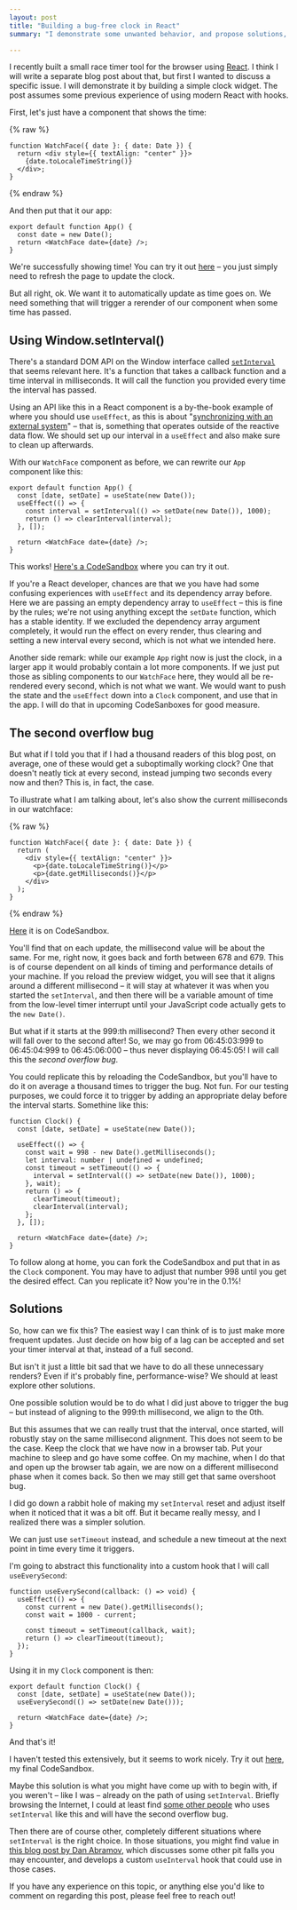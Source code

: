 ```yaml
---
layout: post
title: "Building a bug-free clock in React"
summary: "I demonstrate some unwanted behavior, and propose solutions, in using `setInterval` to implement a clock."

---
```


I recently built a small race timer tool for the browser using [React](https://react.dev/). I think I will write a separate blog post about that, but first I wanted to discuss a specific issue. I will demonstrate it by building a simple clock widget. The post assumes some previous experience of using modern React with hooks.

First, let's just have a component that shows the time: 

{% raw %}
```tsx
function WatchFace({ date }: { date: Date }) {
  return <div style={{ textAlign: "center" }}>
    {date.toLocaleTimeString()}
  </div>;
}
```
{% endraw %}

And then put that it our app:

```tsx
export default function App() {
  const date = new Date();
  return <WatchFace date={date} />;
}
```

We're successfully showing time! You can try it out [here](https://codesandbox.io/p/sandbox/1-dead-clock-dr4s7q) – you just simply need to refresh the page to update the clock.  

But all right, ok. We want it to automatically update as time goes on. We need something that will trigger a rerender of our component when some time has passed. 

## Using Window.setInterval()

There's a standard DOM API on the Window interface called [`setInterval`](https://developer.mozilla.org/en-US/docs/Web/API/Window/setInterval) that seems relevant here. It's a function that takes a callback function and a time interval in milliseconds. It will call the function you provided every time the interval has passed.  

Using an API like this in a React component is a by-the-book example of where you should use `useEffect`, as this is about "[synchronizing with an external system](https://react.dev/learn/synchronizing-with-effects)" – that is, something that operates outside of the reactive data flow. We should set up our interval in a `useEffect` and also make sure to clean up afterwards. 

With our `WatchFace` component as before, we can rewrite our `App` component like this:

```tsx
export default function App() {
  const [date, setDate] = useState(new Date());
  useEffect(() => {
    const interval = setInterval(() => setDate(new Date()), 1000);
    return () => clearInterval(interval);
  }, []);

  return <WatchFace date={date} />;
}
```

This works! [Here's a CodeSandbox](https://codesandbox.io/p/sandbox/simple-setinterval-r7j4hv?file=%2Fsrc%2FApp.tsx%3A17%2C1) where you can try it out.

If you're a React developer, chances are that we you have had some confusing experiences with `useEffect` and its dependency array before. Here we are passing an empty dependency array to `useEffect` – this is fine by the rules; we're not using anything except the `setDate` function, which has a stable identity. If we excluded the dependency array argument completely, it would run the effect on every render, thus clearing and setting a new interval every second, which is not what we intended here. 

Another side remark: while our example `App` right now is just the clock, in a larger app it would probably contain a lot more components. If we just put those as sibling components to our `WatchFace` here, they would all be re-rendered every second, which is not what we want. We would want to push the state and the `useEffect` down into a `Clock` component, and use that in the app.  I will do that in upcoming CodeSanboxes for good measure.

## The second overflow bug

But what if I told you that if I had a thousand readers of this blog post, on average, one of these would get a suboptimally working clock? One that doesn't neatly tick at every second, instead jumping two seconds every now and then? This is, in fact, the case. 

To illustrate what I am talking about, let's also show the current milliseconds in our watchface:

{% raw %}
```tsx
function WatchFace({ date }: { date: Date }) {
  return (
    <div style={{ textAlign: "center" }}>
      <p>{date.toLocaleTimeString()}</p>
      <p>{date.getMilliseconds()}</p>
    </div>
  );
}
```
{% endraw %}

[Here](https://codesandbox.io/p/sandbox/simple-setinterval-and-showing-milliseconds-5x5pcs?file=%2Fsrc%2FApp.tsx%3A11%2C2) it is on CodeSandbox.

You'll find that on each update, the millisecond value will be about the same. For me, right now, it goes back and forth between 678 and 679. This is of course dependent on all kinds of timing and performance details of your machine. If you reload the preview widget, you will see that it aligns around a different millisecond – it will stay at whatever it was when you started the `setInterval`, and then there will be a variable amount of time from the low-level timer interrupt until your JavaScript code actually gets to the `new Date()`.        

But what if it starts at the 999:th millisecond? Then every other second it will fall over to the second after! So, we may go from 06:45:03:999 to 06:45:04:999 to 06:45:06:000 – thus never displaying 06:45:05! I will call this the *second overflow bug*. 

You could replicate this by reloading the CodeSandbox, but you'll have to do it on average a thousand times to trigger the bug. Not fun. For our testing purposes, we could force it to trigger by adding an appropriate delay before the interval starts. Somethine like this:

```tsx
function Clock() {
  const [date, setDate] = useState(new Date());

  useEffect(() => {
    const wait = 998 - new Date().getMilliseconds();
    let interval: number | undefined = undefined;
    const timeout = setTimeout(() => {
      interval = setInterval(() => setDate(new Date()), 1000);
    }, wait);
    return () => {
      clearTimeout(timeout);
      clearInterval(interval);
    };
  }, []);

  return <WatchFace date={date} />;
}
```

To follow along at home, you can fork the CodeSandbox and put that in as the `Clock` component. You may have to adjust that number 998 until you get the desired effect. Can you replicate it? Now you're in the 0.1%! 

## Solutions

So, how can we fix this? The easiest way I can think of is to just make more frequent updates. Just decide on how big of a lag can be accepted and set your timer interval at that, instead of a full second. 

But isn't it just a little bit sad that we have to do all these unnecessary renders? Even if it's probably fine, performance-wise? We should at least explore other solutions.  

One possible solution would be to do what I did just above to trigger the bug – but instead of aligning to the 999:th millisecond, we align to the 0th.

But this assumes that we can really trust that the interval, once started, will robustly stay on the same millisecond alignment. This does not seem to be the case. Keep the clock that we have now in a browser tab. Put your machine to sleep and go have some coffee. On my machine, when I do that and open up the browser tab again, we are now on a different millisecond phase when it comes back. So then we may still get that same overshoot bug.

I did go down a rabbit hole of making my `setInterval` reset and adjust itself when it noticed that it was a bit off. But it became really messy, and I realized there was a simpler solution.

We can just use `setTimeout` instead, and schedule a new timeout at the next point in time every time it triggers. 

I'm going to abstract this functionality into a custom hook that I will call `useEverySecond`:

```tsx
function useEverySecond(callback: () => void) {
  useEffect(() => {
    const current = new Date().getMilliseconds();
    const wait = 1000 - current;

    const timeout = setTimeout(callback, wait);
    return () => clearTimeout(timeout);
  });
}
```

Using it in my `Clock` component is then:

```tsx
export default function Clock() {
  const [date, setDate] = useState(new Date());
  useEverySecond(() => setDate(new Date()));

  return <WatchFace date={date} />;
}
```

And that's it! 

I haven't tested this extensively, but it seems to work nicely. Try it out [here](https://codesandbox.io/p/sandbox/final-settimeout-solution-d2km5h?file=%2Fsrc%2FApp.tsx%3A36%2C93), my final CodeSandbox.

Maybe this solution is what you might have come up with to begin with, if you weren't – like I was – already on the path of using `setInterval`. Briefly browsing the Internet, I could at least find [some other people](https://www.npmjs.com/package/react-clock) who uses `setInterval` like this and will have the second overflow bug. 

Then there are of course other, completely different situations where `setInterval` is the right choice. In those situations, you might find value in [this blog post by Dan Abramov](https://overreacted.io/making-setinterval-declarative-with-react-hooks/), which discusses some other pit falls you may encounter, and develops a custom `useInterval` hook that could use in those cases.

If you have any experience on this topic, or anything else you'd like to comment on regarding this post, please feel free to reach out! 
